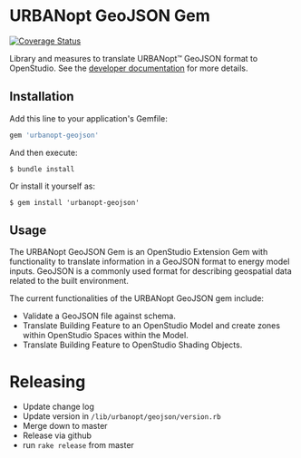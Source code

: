 # URBANopt GeoJSON Gem

[![Coverage Status](https://coveralls.io/repos/github/urbanopt/urbanopt-geojson-gem/badge.svg?branch=github-action-coveralls)](https://coveralls.io/github/urbanopt/urbanopt-geojson-gem?branch=github-action-coveralls)

Library and measures to translate URBANopt&trade; GeoJSON format to OpenStudio. See the [developer documentation](https://urbanopt.github.io/urbanopt-geojson-gem/) for more details.

## Installation

Add this line to your application's Gemfile:

```ruby
gem 'urbanopt-geojson'
```

And then execute:

    $ bundle install

Or install it yourself as:

    $ gem install 'urbanopt-geojson'

## Usage

The URBANopt GeoJSON Gem is an OpenStudio Extension Gem with functionality to translate
information in a GeoJSON format to energy model inputs. GeoJSON is a commonly used format
for describing geospatial data related to the built environment.

The current functionalities of the URBANopt GeoJSON gem include:

* Validate a GeoJSON file against schema.
* Translate Building Feature to an OpenStudio Model and create zones within OpenStudio Spaces within
 the Model.
* Translate Building Feature to OpenStudio Shading Objects.

# Releasing

* Update change log
* Update version in `/lib/urbanopt/geojson/version.rb`
* Merge down to master
* Release via github
* run `rake release` from master
